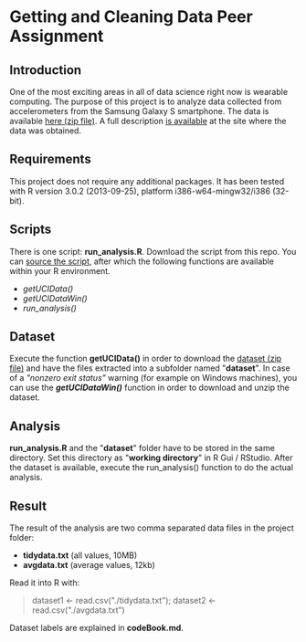 Getting and Cleaning Data Peer Assignment
=========================================
## Introduction
One of the most exciting areas in all of data science right now is wearable computing. The purpose of this project is to analyze data collected from accelerometers from the Samsung Galaxy S smartphone. The data is available [here (zip file)](https://d396qusza40orc.cloudfront.net/getdata%2Fprojectfiles%2FUCI%20HAR%20Dataset.zip). A full description [is available](http://archive.ics.uci.edu/ml/datasets/Human+Activity+Recognition+Using+Smartphones) at the site where the data was obtained.
## Requirements
This project does not require any additional packages. It has been tested with R version 3.0.2 (2013-09-25), platform i386-w64-mingw32/i386 (32-bit).
## Scripts
There is one script: __run_analysis.R__. Download the script from this repo. You can [source the script](http://www.dummies.com/how-to/content/how-to-source-a-script-in-r.html), after which the following functions are available within your R environment.
* _getUCIData()_
* _getUCIDataWin()_
* _run_analysis()_

## Dataset
Execute the function __getUCIData()__ in order to download the 
[dataset (zip file)](https://d396qusza40orc.cloudfront.net/getdata%2Fprojectfiles%2FUCI%20HAR%20Dataset.zip) and have the files extracted into a subfolder named "__dataset__". 
In case of a *"nonzero exit status"* warning (for example on Windows machines), you can use the *__getUCIDataWin()__* function in order to download and unzip the dataset.

## Analysis
__run_analysis.R__ and the "__dataset__" folder have to be stored in the same directory. Set this directory as "__working directory__" in R Gui / RStudio. After the dataset is available, execute the run_analysis() function to do the actual analysis.

## Result
The result of the analysis are two comma separated data files in the project folder:
* __tidydata.txt__ (all values, 10MB)
* __avgdata.txt__ (average values, 12kb)

Read it into R with:

> dataset1 <- read.csv("./tidydata.txt"); dataset2 <- read.csv("./avgdata.txt")

Dataset labels are explained in __codeBook.md__.
